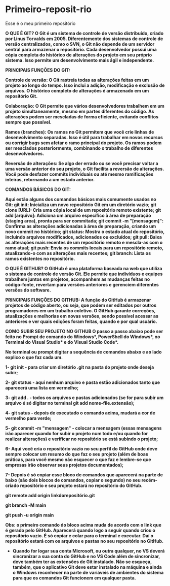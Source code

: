 # Primeiro-reposit-rio
Esse é o meu primeiro repositório

<b>O QUE É GIT?<b/>
O Git é um sistema de controle de versão distribuído, criado por Linus Torvalds em 2005. Diferentemente dos sistemas de controle de versão centralizados, como o SVN, o Git não depende de um servidor central para armazenar o repositório. Cada desenvolvedor possui uma cópia completa do histórico de alterações do projeto em seu próprio sistema. Isso permite um desenvolvimento mais ágil e independente.

<b>PRINCIPAIS FUNÇÕES DO GIT:</b>

<b>Controle de versão:</b> O Git rastreia todas as alterações feitas em um projeto ao longo do tempo. Isso inclui a adição, modificação e exclusão de arquivos. O histórico completo de alterações é armazenado em um repositório Git.

<b>Colaboração:<b/> O Git permite que vários desenvolvedores trabalhem em um projeto simultaneamente, mesmo em partes diferentes do código. As alterações podem ser mescladas de forma eficiente, evitando conflitos sempre que possível.

<b>Ramos (branches):<b/> Os ramos no Git permitem que você crie linhas de desenvolvimento separadas. Isso é útil para trabalhar em novos recursos ou corrigir bugs sem afetar o ramo principal do projeto. Os ramos podem ser mesclados posteriormente, combinando o trabalho de diferentes desenvolvedores.

<b>Reversão de alterações:<b/> Se algo der errado ou se você precisar voltar a uma versão anterior do seu projeto, o Git facilita a reversão de alterações. Você pode desfazer commits individuais ou até mesmo ramificações inteiras, retornando a um estado anterior.

COMANDOS BÁSICOS DO GIT:

Aqui estão alguns dos comandos básicos mais comumente usados no Git:
<b>git init:<b/> Inicializa um novo repositório Git em um diretório vazio;
<b>git clone [URL]:<b/> Cria uma cópia local de um repositório remoto existente;
<b>git add [arquivo]:<b/> Adiciona um arquivo específico à área de preparação (staging area), pronta para ser commitada;
<b>git commit -m "[mensagem]":<b/> Confirma as alterações adicionadas à área de preparação, criando um novo commit no histórico;
<b>git status:<b/> Mostra o estado atual do repositório, incluindo arquivos modificados, adicionados ou excluídos;
<b>git pull:<b/> Baixa as alterações mais recentes de um repositório remoto e mescla-as com o ramo atual;
<b>git push:<b/> Envia os commits locais para um repositório remoto, atualizando-o com as alterações mais recentes;
<b>git branch:<b/> Lista os ramos existentes no repositório.

<b>O QUE É GITHUB?</b>
O GitHub é uma plataforma baseada na web que utiliza o sistema de controle de versão Git. Ele permite que indivíduos e equipes trabalhem juntos em projetos, acompanhem as mudanças feitas no código-fonte, revertam para versões anteriores e gerenciem diferentes versões do software.

<b>PRINCIPAIS FUNÇÕES DO GITHUB:</b>
A função do GitHub é armazenar projetos de código aberto, ou seja, que podem ser editados por outros programadores em um trabalho coletivo.
O GitHub garante correções, atualizações e melhorias em novas versões, sendo possível acessar as anteriores e ver quais edições foram feitas, quando e por qual usuário.

<b>COMO SUBIR SEU PROJETO NO GITHUB</b>
O passo a passo abaixo pode ser feito no Prompt de comando do Windows*, PowerShell do Windows*, no Terminal do Visual Studio* e do Visual Studio Code*.

No terminal ou prompt digitar a sequência de comandos abaixo e ao lado explico o que faz cada um.

1- git init - para criar um diretório .git na pasta do projeto onde deseja subir;

2- git status - aqui nenhum arquivo e pasta estão adicionados tanto que aparecerá uma lista em vermelho;

3- git add . - todos os arquivos e pastas adicionados (se for para subir um arquivo é só digitar no terminal git add nome-file.extensão);

4- git satus - depois de executado o comando acima, mudará a cor de vermelho para verde;

5- git commit -m "mensagem" - colocar a mensagem (essas mensagens irão aparecer quando for subir o projeto num todo e/ou quando for realizar alterações) e verificar no repositório se está subindo o projeto;

6- Aqui você cria o repositório vazio no seu perfil do GitHub onde deve sempre colocar um resumo do que faz o seu projeto (além de boas práticas, para você mesmo não esquecer o que faz e lembre-se que empresas irão observar seus projetos documentados);

7- Depois é só copiar esse bloco de comandos que aparecerá na parte de baixo (são dois blocos de comandos, copiar o segundo) no seu recém-criado repositório e seu projeto estará no repositório do GitHub.

 git remote add origin linkdorepositório.git

 git branch -M main

 git push -u origin main

Obs: o primeiro comando do bloco acima muda de acordo com o link que é gerado pelo GitHub. Aparecerá quando logo a seguir quando criou o repositório vazio. É só copiar e colar para o terminal e executar. Daí o repositório estará com os arquivos e pastas no seu repositório no GitHub.

* Quando for logar sua conta Microsoft, ou outra qualquer, no VS deverá sincronizar a sua conta do GitHub e no VS Code além de sincronizar, deve também ter as extensões de Git instalado. Não se esqueça, também, que o aplicativo Git deve estar instalado na máquina e ainda o Windows reconhecer na parte de variáveis de ambientes do sistema para que os comandos Git funcionem em qualquer pasta.
